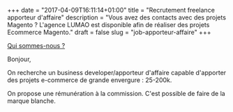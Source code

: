 +++
date = "2017-04-09T16:11:14+01:00"
title = "Recrutement freelance apporteur d'affaire"
description = "Vous avez des contacts avec des projets Magento ? L'agence LUMAO est disponible afin de réaliser des projets Ecommerce Magento."
draft = false
slug = "job-apporteur-affaire"
+++

[Qui sommes-nous ?](/qui-sommes-nous/)

Bonjour,

On recherche un business developer/apporteur d'affaire capable d'apporter des projets e-commerce
de grande envergure : 25-200k.

On propose une rémunération à la commission. C'est possible de faire de la marque blanche.
